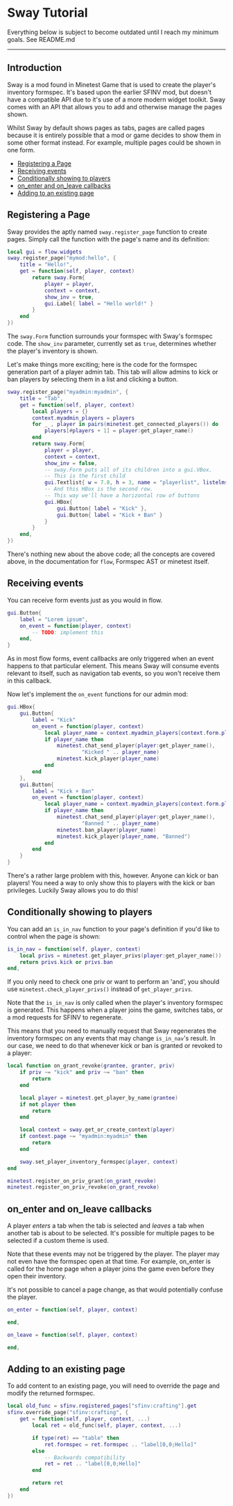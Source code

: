 # Sway Tutorial

Everything below is subject to become outdated until I reach my minimum goals. See README.md

---

## Introduction
<!-- TODO omit in toc -->

Sway is a mod found in Minetest Game that is used to create the player's
inventory formspec. It's based upon the earlier SFINV mod, but doesn't have a
compatible API due to it's use of a more modern widget toolkit. Sway comes with
an API that allows you to add and otherwise manage the pages shown.

Whilst Sway by default shows pages as tabs, pages are called pages because it
is entirely possible that a mod or game decides to show them in some other
format instead. For example, multiple pages could be shown in one form.

- [Registering a Page](#registering-a-page)
- [Receiving events](#receiving-events)
- [Conditionally showing to players](#conditionally-showing-to-players)
- [on_enter and on_leave callbacks](#onenter-and-onleave-callbacks)
- [Adding to an existing page](#adding-to-an-existing-page)

## Registering a Page

Sway provides the aptly named `sway.register_page` function to create pages.
Simply call the function with the page's name and its definition:

```lua
local gui = flow.widgets
sway.register_page("mymod:hello", {
    title = "Hello!",
    get = function(self, player, context)
        return sway.Form{
            player = player,
            context = context,
			show_inv = true,
            gui.Label{ label = "Hello world!" }
        }
    end
})
```

The `sway.Form` function surrounds your formspec with Sway's formspec code.
The `show_inv` parameter, currently set as `true`, determines whether the
player's inventory is shown.

Let's make things more exciting; here is the code for the formspec generation
part of a player admin tab. This tab will allow admins to kick or ban players by
selecting them in a list and clicking a button.

```lua
sway.register_page("myadmin:myadmin", {
    title = "Tab",
    get = function(self, player, context)
        local players = {}
        context.myadmin_players = players
        for _ , player in pairs(minetest.get_connected_players()) do
            players[#players + 1] = player:get_player_name()
        end
        return sway.Form{
            player = player,
            context = context,
            show_inv = false,
            -- sway.Form puts all of its children into a gui.VBox.
            -- This is the first child
            gui.Textlist{ w = 7.8, h = 3, name = "playerlist", listelms = players },
            -- And this HBox is the second row.
            -- This way we'll have a horizontal row of buttons
            gui.HBox{
                gui.Button{ label = "Kick" },
                gui.Button{ label = "Kick + Ban" }
            }
        }
    end,
})
```

There's nothing new about the above code; all the concepts are
covered above, in the documentation for `flow`, Formspec AST or minetest
itself.

## Receiving events

You can receive form events just as you would in flow.

```lua
gui.Button{
    label = "Lorem ipsum",
    on_event = function(player, context)
        -- TODO: implement this
    end,
}
```

As in most flow forms, event callbacks are only triggered when an event happens
to that particular element. This means Sway will consume events relevant to
itself, such as navigation tab events, so you won't receive them in this
callback.

Now let's implement the `on_event` functions for our admin mod:

```lua
gui.HBox{
    gui.Button{
        label = "Kick"
        on_event = function(player, context)
            local player_name = context.myadmin_players[context.form.playerlist]
            if player_name then
                minetest.chat_send_player(player:get_player_name(),
                        "Kicked " .. player_name)
                minetest.kick_player(player_name)
            end
        end
    },
    gui.Button{
        label = "Kick + Ban"
        on_event = function(player, context)
            local player_name = context.myadmin_players[context.form.playerlist]
            if player_name then
                minetest.chat_send_player(player:get_player_name(),
                        "Banned " .. player_name)
                minetest.ban_player(player_name)
                minetest.kick_player(player_name, "Banned")
            end
        end
    }
}
```

There's a rather large problem with this, however. Anyone can kick or ban players! You
need a way to only show this to players with the kick or ban privileges.
Luckily Sway allows you to do this!

## Conditionally showing to players

You can add an `is_in_nav` function to your page's definition if you'd like to
control when the page is shown:

```lua
is_in_nav = function(self, player, context)
    local privs = minetest.get_player_privs(player:get_player_name())
    return privs.kick or privs.ban
end,
```

If you only need to check one priv or want to perform an 'and', you should use
`minetest.check_player_privs()` instead of `get_player_privs`.

Note that the `is_in_nav` is only called when the player's inventory formspec is
generated. This happens when a player joins the game, switches tabs, or a mod
requests for SFINV to regenerate.

This means that you need to manually request that Sway regenerates the inventory
formspec on any events that may change `is_in_nav`'s result. In our case, we
need to do that whenever kick or ban is granted or revoked to a player:

```lua
local function on_grant_revoke(grantee, granter, priv)
    if priv ~= "kick" and priv ~= "ban" then
        return
    end

    local player = minetest.get_player_by_name(grantee)
    if not player then
        return
    end

    local context = sway.get_or_create_context(player)
    if context.page ~= "myadmin:myadmin" then
        return
    end

    sway.set_player_inventory_formspec(player, context)
end

minetest.register_on_priv_grant(on_grant_revoke)
minetest.register_on_priv_revoke(on_grant_revoke)
```

## on_enter and on_leave callbacks

A player *enters* a tab when the tab is selected and *leaves* a
tab when another tab is about to be selected.
It's possible for multiple pages to be selected if a custom theme is
used.

Note that these events may not be triggered by the player.
The player may not even have the formspec open at that time.
For example, on_enter is called for the home page when a player
joins the game even before they open their inventory.

It's not possible to cancel a page change, as that would potentially
confuse the player.

```lua
on_enter = function(self, player, context)

end,

on_leave = function(self, player, context)

end,
```

## Adding to an existing page

To add content to an existing page, you will need to override the page
and modify the returned formspec.

```lua
local old_func = sfinv.registered_pages["sfinv:crafting"].get
sfinv.override_page("sfinv:crafting", {
    get = function(self, player, context, ...)
        local ret = old_func(self, player, context, ...)

        if type(ret) == "table" then
            ret.formspec = ret.formspec .. "label[0,0;Hello]"
        else
            -- Backwards compatibility
            ret = ret .. "label[0,0;Hello]"
        end

        return ret
    end
})
```
